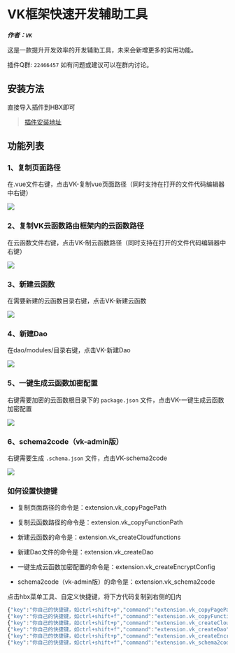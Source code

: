 # VK框架快速开发辅助工具

___作者：`VK`___

这是一款提升开发效率的开发辅助工具，未来会新增更多的实用功能。

插件Q群: `22466457` 如有问题或建议可以在群内讨论。

## 安装方法

直接导入插件到HBX即可

> [插件安装地址](https://ext.dcloud.net.cn/plugin?id=6663)

## 功能列表

### 1、复制页面路径
在.vue文件右键，点击VK-复制vue页面路径（同时支持在打开的文件代码编辑器中右键）

![](https://vkceyugu.cdn.bspapp.com/VKCEYUGU-cf0c5e69-620c-4f3c-84ab-f4619262939f/a55536a0-583b-495d-9cf0-7913c50332c9.png)

### 2、复制VK云函数路由框架内的云函数路径
在云函数文件右键，点击VK-制云函数路径（同时支持在打开的文件代码编辑器中右键）

![](https://vkceyugu.cdn.bspapp.com/VKCEYUGU-cf0c5e69-620c-4f3c-84ab-f4619262939f/6c5262f5-2ed3-43da-95cf-dd558c86dfa8.png)

### 3、新建云函数
在需要新建的云函数目录右键，点击VK-新建云函数

![](https://vkceyugu.cdn.bspapp.com/VKCEYUGU-cf0c5e69-620c-4f3c-84ab-f4619262939f/32c0b56e-1e71-4c2c-8bb6-1dfc966f8342.png)

### 4、新建Dao
在dao/modules/目录右键，点击VK-新建Dao

![](https://vkceyugu.cdn.bspapp.com/VKCEYUGU-cf0c5e69-620c-4f3c-84ab-f4619262939f/066fed7d-11fe-4c72-91a3-a8a0e6390be8.png)

### 5、一键生成云函数加密配置
右键需要加密的云函数根目录下的 `package.json` 文件，点击VK-一键生成云函数加密配置

![](https://vkceyugu.cdn.bspapp.com/VKCEYUGU-cf0c5e69-620c-4f3c-84ab-f4619262939f/1ecf9272-0a67-4248-b8a5-216822d0bd40.png)

### 6、schema2code（vk-admin版）
右键需要生成 `.schema.json` 文件，点击VK-schema2code

![](https://vkceyugu.cdn.bspapp.com/VKCEYUGU-cf0c5e69-620c-4f3c-84ab-f4619262939f/29ead8cb-a775-43f1-a80e-1716b93e6f47.png)

### 如何设置快捷键

* 复制页面路径的命令是：extension.vk_copyPagePath

* 复制云函数路径的命令是：extension.vk_copyFunctionPath

* 新建云函数的命令是：extension.vk_createCloudfunctions

* 新建Dao文件的命令是：extension.vk_createDao

* 一键生成云函数加密配置的命令是：extension.vk_createEncryptConfig

* schema2code（vk-admin版）的命令是：extension.vk_schema2code

点击hbx菜单工具、自定义快捷键，将下方代码复制到右侧的[]内

```js
{"key":"你自己的快捷键，如ctrl+shift+p","command":"extension.vk_copyPagePath"},
{"key":"你自己的快捷键，如ctrl+shift+f","command":"extension.vk_copyFunctionPath"},
{"key":"你自己的快捷键，如ctrl+shift+p","command":"extension.vk_createCloudfunctions"},
{"key":"你自己的快捷键，如ctrl+shift+f","command":"extension.vk_createDao"},
{"key":"你自己的快捷键，如ctrl+shift+p","command":"extension.vk_createEncryptConfig"}
{"key":"你自己的快捷键，如ctrl+shift+f","command":"extension.vk_schema2code"}
```

